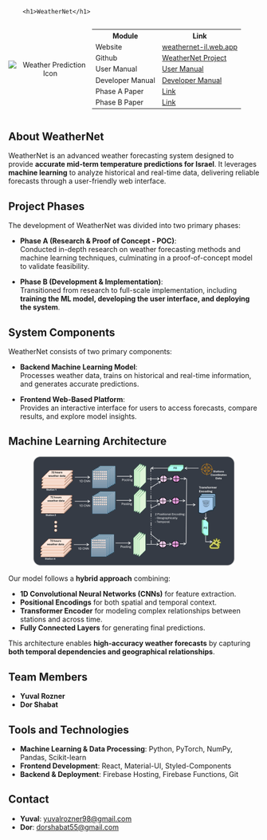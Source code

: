         <h1>WeatherNet</h1>

<div style="display: flex; align-items: center;">
    <div style="flex: 1; text-align: center;">
        <img src="/logo/pic4.png" alt="Weather Prediction Icon" width="250">
    </div>
    <div style="flex: 2;">
        <table>
            <tr>
                <th>Module</th>
                <th>Link</th>
            </tr>
            <tr>
                <td>Website</td>
                <td><a href="https://weathernet-il.web.app">weathernet-il.web.app</a></td>
            </tr>
            <tr>
                <td>Github</td>
                <td><a href="https://github.com/YuvalRozner/WeatherNet">WeatherNet Project</a></td>
            </tr>
            <tr>
                <td>User Manual</td>
                <td><a href="#">User Manual</a></td>
            </tr>
            <tr>
                <td>Developer Manual</td>
                <td><a href="#">Developer Manual</a></td>
            </tr>
            <tr>
                <td>Phase A Paper</td>
                <td><a href="#">Link</a></td>
            </tr>
            <tr>
                <td>Phase B Paper</td>
                <td><a href="#">Link</a></td>
            </tr>
        </table>
    </div>
</div>

## About WeatherNet

WeatherNet is an advanced weather forecasting system designed to provide **accurate mid-term temperature predictions for Israel**. It leverages **machine learning** to analyze historical and real-time data, delivering reliable forecasts through a user-friendly web interface.

## Project Phases

The development of WeatherNet was divided into two primary phases:

- **Phase A (Research & Proof of Concept - POC)**:  
  Conducted in-depth research on weather forecasting methods and machine learning techniques, culminating in a proof-of-concept model to validate feasibility.

- **Phase B (Development & Implementation)**:  
  Transitioned from research to full-scale implementation, including **training the ML model, developing the user interface, and deploying the system**.

## System Components

WeatherNet consists of two primary components:

- **Backend Machine Learning Model**:  
  Processes weather data, trains on historical and real-time information, and generates accurate predictions.

- **Frontend Web-Based Platform**:  
  Provides an interactive interface for users to access forecasts, compare results, and explore model insights.

## Machine Learning Architecture

<div style="text-align: center;">
    <img src="/logo/architecture_dark_framed.png" alt="ML Architecture" style="width: 80%;">
</div>

Our model follows a **hybrid approach** combining:

- **1D Convolutional Neural Networks (CNNs)** for feature extraction.
- **Positional Encodings** for both spatial and temporal context.
- **Transformer Encoder** for modeling complex relationships between stations and across time.
- **Fully Connected Layers** for generating final predictions.

This architecture enables **high-accuracy weather forecasts** by capturing **both temporal dependencies and geographical relationships**.

## Team Members

- **Yuval Rozner**
- **Dor Shabat**

## Tools and Technologies

- **Machine Learning & Data Processing**: Python, PyTorch, NumPy, Pandas, Scikit-learn
- **Frontend Development**: React, Material-UI, Styled-Components
- **Backend & Deployment**: Firebase Hosting, Firebase Functions, Git

## Contact

- **Yuval**: [yuvalrozner98@gmail.com](mailto:yuvalrozner98@gmail.com)
- **Dor**: [dorshabat55@gmail.com](mailto:dorshabat55@gmail.com)
